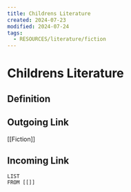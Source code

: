 ```yaml
---
title: Childrens Literature
created: 2024-07-23
modified: 2024-07-24
tags:
  - RESOURCES/literature/fiction
---
```

# Childrens Literature
## Definition

## Outgoing Link
[[Fiction]]
## Incoming Link
```dataview
LIST
FROM [[]]
```
